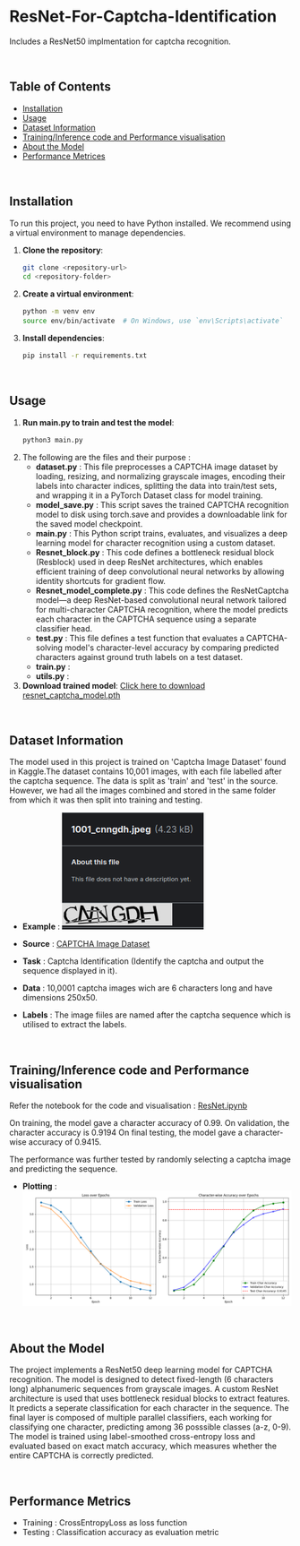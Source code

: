 # ResNet-For-Captcha-Identification
Includes a ResNet50 implmentation for captcha recognition.

<br>

## Table of Contents

- [Installation](#installation)
- [Usage](#usage)
- [Dataset Information](#dataset-information)
- [Training/Inference code and Performance visualisation](#traininginference-code-and-performance-visualisation)
- [About the Model](#about-the-model)
- [Performance Metrices](#performance-metrics)

<br>

## Installation

To run this project, you need to have Python installed. We recommend using a virtual environment to manage dependencies.

1. **Clone the repository**:
    ```sh
    git clone <repository-url>
    cd <repository-folder>
    ```

2. **Create a virtual environment**:
    ```sh
    python -m venv env
    source env/bin/activate  # On Windows, use `env\Scripts\activate`
    ```

3. **Install dependencies**:
    ```sh
    pip install -r requirements.txt
    ```

<br>

## Usage

1.  **Run main.py to train and test the model**:
    ```sh
    python3 main.py
    ```
2. The following are the files and their purpose :
   <br>
    - **dataset.py** : This file preprocesses a CAPTCHA image dataset by loading, resizing, and normalizing grayscale images, encoding their labels into character indices, splitting the data into train/test sets, and wrapping it in a PyTorch Dataset class for model training.
    - **model_save.py** : This script saves the trained CAPTCHA recognition model to disk using torch.save and provides a downloadable link for the saved model checkpoint.
    - **main.py** : This Python script trains, evaluates, and visualizes a deep learning model for character recognition using a custom dataset.
    - **Resnet_block.py** : This code defines a bottleneck residual block (Resblock) used in deep ResNet architectures, which enables efficient training of deep convolutional neural networks by allowing identity shortcuts for gradient flow.
    - **Resnet_model_complete.py** : This code defines the ResNetCaptcha model—a deep ResNet-based convolutional neural network tailored for multi-character CAPTCHA recognition, where the model predicts each character in the CAPTCHA sequence using a separate classifier head.
    - **test.py** : This file defines a test function that evaluates a CAPTCHA-solving model's character-level accuracy by comparing predicted characters against ground truth labels on a test dataset.
    - **train.py** :
    - **utils.py** :
3. **Download trained model**:
    [Click here to download resnet_captcha_model.pth](https://www.kaggle.com/models/souri008/resnet50-captcha-identification)


<br>

## Dataset Information
The model used in this project is trained on 'Captcha Image Dataset' found in Kaggle.The dataset contains 10,001 images, with each file labelled after the captcha sequence. The data is split as 'train' and 'test' in the source. However, we had all the images combined and stored in the same folder from which it was then split into training and testing.

- **Example** : ![Input](images/data.png)

- **Source** : [CAPTCHA Image Dataset](https://www.kaggle.com/datasets/johnbergmann/captcha-image-dataset/data)
- **Task** : Captcha Identification (Identify the captcha and output the sequence displayed in it).
- **Data** : 10,0001 captcha images wich are 6 characters long and have dimensions 250x50.
- **Labels** : The image fiiles are named after the captcha sequence which is utilised to extract the labels.

<br>

## Training/Inference code and Performance visualisation

Refer the notebook for the code and visualisation : [ResNet.ipynb](ResNet.ipynb)

On training, the model gave a character accuracy of 0.99.
On validation, the character accuracy is 0.9194
On final testing, the model gave a character-wise accuracy of 0.9415.

The performance was further tested by randomly selecting a captcha image and predicting the sequence.

- **Plotting** :
  <br>
  ![Input](images/plot.png)

<br>

## About the Model
The project implements a ResNet50 deep learning model for CAPTCHA recognition. The model is designed to detect fixed-length (6 characters long) alphanumeric sequences from grayscale images. A custom ResNet architecture is used that uses bottleneck residual blocks to extract features. It predicts a seperate classification for each character in the sequence. The final layer is composed of multiple parallel classifiers, each working for classifying one character, predicting among 36 posssible classes (a-z, 0-9). The model is trained using label-smoothed cross-entropy loss and evaluated based on exact match accuracy, which measures whether the entire CAPTCHA is correctly predicted.



<br>

## Performance Metrics
- Training : CrossEntropyLoss as loss function
- Testing  : Classification accuracy as evaluation metric
